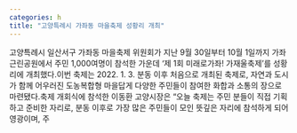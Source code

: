 ```yaml
---
categories: h
title: "고양특례시 가좌동 마을축제 성황리 개최"
---
```

고양특례시 일산서구 가좌동 마을축제 위원회가 지난 9월 30일부터 10월 1일까지 가좌근린공원에서 주민 1,000여명이 참석한 가운데 ‘제 1회 미래로가좌! 가재울축제’를 성황리에 개최했다.이번 축제는 2022. 1. 3. 분동 이후 처음으로 개최된 축제로, 자연과 도시가 함께 어우러진 도농복합형 마을답게 다양한 주민들이 참여한 화합과 소통의 장으로 마련됐다.축제 개회식에 참석한 이동환 고양시장은 “오늘 축제는 주민 분들이 직접 기획하고 준비한 자리로, 분동 이후로 가장 많은 주민들이 모인 뜻깊은 자리에 참석하게 되어 영광이며, 주
